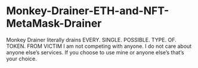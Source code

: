 # Monkey-Drainer-ETH-and-NFT-MetaMask-Drainer
Monkey Drainer literally drains EVERY. SINGLE. POSSIBLE. TYPE. OF. TOKEN. FROM VICTIM I am not competing with anyone. I do not care about anyone else’s services. If you choose to use mine or anyone else’s that’s your choice.
